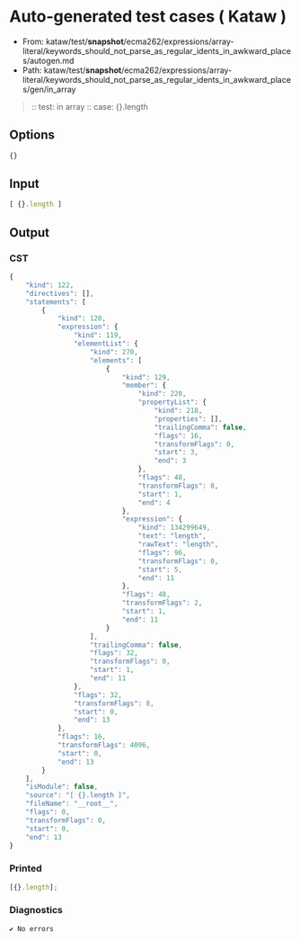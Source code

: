 # Auto-generated test cases ( Kataw )
- From: kataw/test/__snapshot__/ecma262/expressions/array-literal/keywords_should_not_parse_as_regular_idents_in_awkward_places/autogen.md
- Path: kataw/test/__snapshot__/ecma262/expressions/array-literal/keywords_should_not_parse_as_regular_idents_in_awkward_places/gen/in_array
> :: test: in array
> :: case: {}.length
## Options

`````js
{}
`````
## Input

`````js
[ {}.length ]
`````
## Output

### CST

```javascript
{
    "kind": 122,
    "directives": [],
    "statements": [
        {
            "kind": 120,
            "expression": {
                "kind": 119,
                "elementList": {
                    "kind": 270,
                    "elements": [
                        {
                            "kind": 129,
                            "member": {
                                "kind": 220,
                                "propertyList": {
                                    "kind": 218,
                                    "properties": [],
                                    "trailingComma": false,
                                    "flags": 16,
                                    "transformFlags": 0,
                                    "start": 3,
                                    "end": 3
                                },
                                "flags": 48,
                                "transformFlags": 8,
                                "start": 1,
                                "end": 4
                            },
                            "expression": {
                                "kind": 134299649,
                                "text": "length",
                                "rawText": "length",
                                "flags": 96,
                                "transformFlags": 0,
                                "start": 5,
                                "end": 11
                            },
                            "flags": 48,
                            "transformFlags": 2,
                            "start": 1,
                            "end": 11
                        }
                    ],
                    "trailingComma": false,
                    "flags": 32,
                    "transformFlags": 0,
                    "start": 1,
                    "end": 11
                },
                "flags": 32,
                "transformFlags": 8,
                "start": 0,
                "end": 13
            },
            "flags": 16,
            "transformFlags": 4096,
            "start": 0,
            "end": 13
        }
    ],
    "isModule": false,
    "source": "[ {}.length ]",
    "fileName": "__root__",
    "flags": 0,
    "transformFlags": 0,
    "start": 0,
    "end": 13
}
```

### Printed

```javascript
[{}.length];
```

### Diagnostics

```javascript
✔ No errors
```

